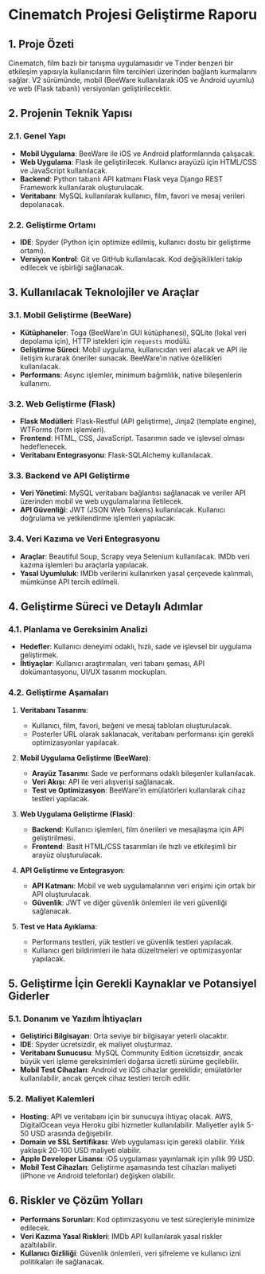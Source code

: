 # Cinematch Projesi Geliştirme Raporu

## 1. Proje Özeti

Cinematch, film bazlı bir tanışma uygulamasıdır ve Tinder benzeri bir etkileşim yapısıyla kullanıcıların film tercihleri üzerinden bağlantı kurmalarını sağlar. V2 sürümünde, mobil (BeeWare kullanılarak iOS ve Android uyumlu) ve web (Flask tabanlı) versiyonları geliştirilecektir.

## 2. Projenin Teknik Yapısı

### 2.1. Genel Yapı

- **Mobil Uygulama**: BeeWare ile iOS ve Android platformlarında çalışacak.
- **Web Uygulama**: Flask ile geliştirilecek. Kullanıcı arayüzü için HTML/CSS ve JavaScript kullanılacak.
- **Backend**: Python tabanlı API katmanı Flask veya Django REST Framework kullanılarak oluşturulacak.
- **Veritabanı**: MySQL kullanılarak kullanıcı, film, favori ve mesaj verileri depolanacak.

### 2.2. Geliştirme Ortamı

- **IDE**: Spyder (Python için optimize edilmiş, kullanıcı dostu bir geliştirme ortamı).
- **Versiyon Kontrol**: Git ve GitHub kullanılacak. Kod değişiklikleri takip edilecek ve işbirliği sağlanacak.

## 3. Kullanılacak Teknolojiler ve Araçlar

### 3.1. Mobil Geliştirme (BeeWare)

- **Kütüphaneler**: Toga (BeeWare’ın GUI kütüphanesi), SQLite (lokal veri depolama için), HTTP istekleri için `requests` modülü.
- **Geliştirme Süreci**: Mobil uygulama, kullanıcıdan veri alacak ve API ile iletişim kurarak öneriler sunacak. BeeWare’ın native özellikleri kullanılacak.
- **Performans**: Async işlemler, minimum bağımlılık, native bileşenlerin kullanımı.

### 3.2. Web Geliştirme (Flask)

- **Flask Modülleri**: Flask-Restful (API geliştirme), Jinja2 (template engine), WTForms (form işlemleri).
- **Frontend**: HTML, CSS, JavaScript. Tasarımın sade ve işlevsel olması hedeflenecek.
- **Veritabanı Entegrasyonu**: Flask-SQLAlchemy kullanılacak.

### 3.3. Backend ve API Geliştirme

- **Veri Yönetimi**: MySQL veritabanı bağlantısı sağlanacak ve veriler API üzerinden mobil ve web uygulamalarına iletilecek.
- **API Güvenliği**: JWT (JSON Web Tokens) kullanılacak. Kullanıcı doğrulama ve yetkilendirme işlemleri yapılacak.

### 3.4. Veri Kazıma ve Veri Entegrasyonu

- **Araçlar**: Beautiful Soup, Scrapy veya Selenium kullanılacak. IMDb veri kazıma işlemleri bu araçlarla yapılacak.
- **Yasal Uyumluluk**: IMDb verilerini kullanırken yasal çerçevede kalınmalı, mümkünse API tercih edilmeli.

## 4. Geliştirme Süreci ve Detaylı Adımlar

### 4.1. Planlama ve Gereksinim Analizi

- **Hedefler**: Kullanıcı deneyimi odaklı, hızlı, sade ve işlevsel bir uygulama geliştirmek.
- **İhtiyaçlar**: Kullanıcı araştırmaları, veri tabanı şeması, API dokümantasyonu, UI/UX tasarım mockupları.

### 4.2. Geliştirme Aşamaları

1. **Veritabanı Tasarımı**:
   - Kullanıcı, film, favori, beğeni ve mesaj tabloları oluşturulacak.
   - Posterler URL olarak saklanacak, veritabanı performansı için gerekli optimizasyonlar yapılacak.

2. **Mobil Uygulama Geliştirme (BeeWare)**:
   - **Arayüz Tasarımı**: Sade ve performans odaklı bileşenler kullanılacak.
   - **Veri Akışı**: API ile veri alışverişi sağlanacak.
   - **Test ve Optimizasyon**: BeeWare’in emülatörleri kullanılarak cihaz testleri yapılacak.

3. **Web Uygulama Geliştirme (Flask)**:
   - **Backend**: Kullanıcı işlemleri, film önerileri ve mesajlaşma için API geliştirilmesi.
   - **Frontend**: Basit HTML/CSS tasarımları ile hızlı ve etkileşimli bir arayüz oluşturulacak.

4. **API Geliştirme ve Entegrasyon**:
   - **API Katmanı**: Mobil ve web uygulamalarının veri erişimi için ortak bir API oluşturulacak.
   - **Güvenlik**: JWT ve diğer güvenlik önlemleri ile veri güvenliği sağlanacak.

5. **Test ve Hata Ayıklama**:
   - Performans testleri, yük testleri ve güvenlik testleri yapılacak.
   - Kullanıcı geri bildirimleri ile hata düzeltmeleri ve optimizasyonlar yapılacak.

## 5. Geliştirme İçin Gerekli Kaynaklar ve Potansiyel Giderler

### 5.1. Donanım ve Yazılım İhtiyaçları

- **Geliştirici Bilgisayarı**: Orta seviye bir bilgisayar yeterli olacaktır.
- **IDE**: Spyder ücretsizdir, ek maliyet oluşturmaz.
- **Veritabanı Sunucusu**: MySQL Community Edition ücretsizdir, ancak büyük veri işleme gereksinimleri doğarsa ücretli sürüme geçilebilir.
- **Mobil Test Cihazları**: Android ve iOS cihazlar gereklidir; emülatörler kullanılabilir, ancak gerçek cihaz testleri tercih edilir.

### 5.2. Maliyet Kalemleri

- **Hosting**: API ve veritabanı için bir sunucuya ihtiyaç olacak. AWS, DigitalOcean veya Heroku gibi hizmetler kullanılabilir. Maliyetler aylık 5-50 USD arasında değişebilir.
- **Domain ve SSL Sertifikası**: Web uygulaması için gerekli olabilir. Yıllık yaklaşık 20-100 USD maliyeti olabilir.
- **Apple Developer Lisansı**: iOS uygulaması yayınlamak için yıllık 99 USD.
- **Mobil Test Cihazları**: Geliştirme aşamasında test cihazları maliyeti (iPhone ve Android telefonlar) değişken olabilir.

## 6. Riskler ve Çözüm Yolları

- **Performans Sorunları**: Kod optimizasyonu ve test süreçleriyle minimize edilecek.
- **Veri Kazıma Yasal Riskleri**: IMDb API kullanılarak yasal riskler azaltılabilir.
- **Kullanıcı Gizliliği**: Güvenlik önlemleri, veri şifreleme ve kullanıcı izni politikaları ile sağlanacak.

